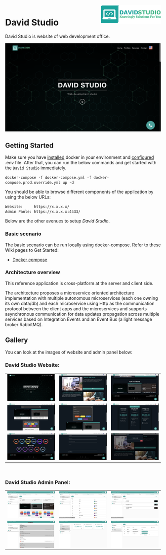 <a href="https://github.com/davidkhachatryan123/David-Studio">
   <img src="img/logo.png" alt="eShop logo" title="eShopOnContainers" align="right" height="60" />
</a>

# David Studio

David Studio is website of web development office.

![](img/david-studio/david-studio.png)

## Getting Started

Make sure you have [installed](https://docs.docker.com/docker-for-windows/install/) docker in your environment and [configured](https://github.com/davidkhachatryan123/David-Studio/wiki/setup#configure-env-file) .env file. After that, you can run the below commands and get started with the `David Studio` immediately.

```
docker-compose -f docker-compose.yml -f docker-compose.prod.override.yml up -d
```

You should be able to browse different components of the application by using the below URLs:

```
Website:     https://x.x.x.x/
Admin Panle: https://x.x.x.x:4433/
```

Below are the other avenues to setup *David Studio*.

### Basic scenario

The basic scenario can be run locally using docker-compose. Refer to these Wiki pages to Get Started:

- [Docker compose](https://github.com/davidkhachatryan123/David-Studio/wiki/setup)

### Architecture overview

This reference application is cross-platform at the server and client side.

The architecture proposes a microservice oriented architecture implementation with multiple autonomous microservices (each one owning its own data/db) and each microservice using Http as the communication protocol between the client apps and the microservices and supports asynchronous communication for data updates propagation across multiple services based on Integration Events and an Event Bus (a light message broker RabbitMQ).

## Gallery

You can look at the images of website and admin panel below:

### David Studio Website:

| | | |
|:-------------------------:|:-------------------------:|:-------------------------:|
| ![](img/david-studio/david-studio.png) | ![](img/david-studio/about.png) | ![](img/david-studio/top-projects.png) |
| ![](img/david-studio/portfolio.png) | ![](img/david-studio/search-box.png) | ![](img/david-studio/pricing.png) |
| ![](img/david-studio/circles.png) | ![](img/david-studio/contact.png) | ![](img/david-studio/call.png) |

<br>

### David Studio Admin Panel:

| | | |
|:-------------------------:|:-------------------------:|:-------------------------:|
| ![](img/admin-panel/projects.png) | ![](img/admin-panel/tags.png) | ![](img/admin-panel/top-projects.png) |
| ![](img/admin-panel/messages.png) | ![](img/admin-panel/pricing.png) | ![](img/admin-panel/users.png) |